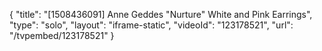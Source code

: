 {
    "title": "[1508436091] Anne Geddes \"Nurture\" White and Pink Earrings",
    "type": "solo",
    "layout": "iframe-static",
    "videoId": "123178521",
    "url": "\/tvpembed\/123178521"
}